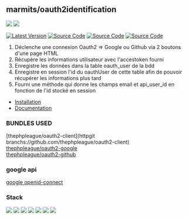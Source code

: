 ## marmits/oauth2identification
![](https://img.shields.io/badge/symfony-5.4-blue)
![](https://img.shields.io/badge/-Webpack-blue?style=flat&logo=webpack&logoColor=%23FFF)

[![Latest Version](https://img.shields.io/github/v/release/marmits/Oauth2Identification.svg?style=flat-square)](https://github.com/marmits/Oauth2Identification/releases)
[![Source Code](https://img.shields.io/badge/source-marmits/Oauth2Identification-blue.svg?style=flat-square)](https://github.com/marmits/Oauth2Identification)
[![Source Code](https://img.shields.io/badge/Oauth2-red?logo=google&logoColor=f5f5f5)]()
[![Source Code](https://img.shields.io/badge/Oauth2-red?logo=github&logoColor=f5f5f5)]()

1. Déclenche une connexion Oauth2 => Google ou Github via 2 boutons d'une page HTML
2. Récupère les informations utilisateur avec l'accestoken fourni
3. Enregistre les données dans la table oauth_user de la bdd
4. Enregistre en session l'id du oauthUser de cette table afin de pouvoir récupérer les informations plus tard
5. Fourni une méthode qui donne les champs email et api_user_id en fonction de l'id stocké en session

- [Installation](INSTALL.md)
- [Documentation](DOC.md)

### BUNDLES USED

[thephpleague/oauth2-client](httpgit branchs://github.com/thephpleague/oauth2-client)    
[thephpleague/oauth2-google](https://github.com/thephpleague/oauth2-google)  
[thephpleague/oauth2-github](https://github.com/thephpleague/oauth2-github)  

### google api
[google openid-connect](https://developers.google.com/identity/protocols/oauth2/openid-connect#authenticationuriparameters)

### Stack
![](https://img.shields.io/badge/Symfony-blue?logo=symfony&logoColor=f5f5f5)
![](https://img.shields.io/badge/JavaScript-blue?logo=javascript&logoColor=f5f5f5)
![](https://img.shields.io/badge/npm-blue?logo=npm&logoColor=f5f5f5)
![](https://img.shields.io/badge/jQuery-blue?logo=jquery&logoColor=f5f5f5)
![](https://img.shields.io/badge/Bootstrap-blue?logo=bootstrap&logoColor=f5f5f5)
![](https://img.shields.io/badge/Sass-blue?logo=sass&logoColor=f5f5f5)
![](https://img.shields.io/badge/FontAwesome-blue?logo=fontawesome&logoColor=f5f5f5)
